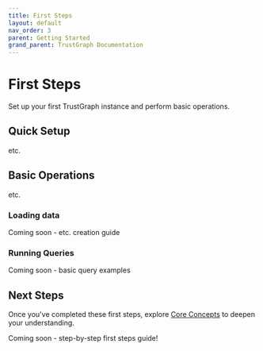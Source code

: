 ```yaml
---
title: First Steps
layout: default
nav_order: 3
parent: Getting Started
grand_parent: TrustGraph Documentation
---
```


# First Steps

Set up your first TrustGraph instance and perform basic operations.

## Quick Setup

etc.

## Basic Operations

etc.

### Loading data

Coming soon - etc. creation guide

### Running Queries
Coming soon - basic query examples

## Next Steps

Once you've completed these first steps, explore [Core Concepts](concepts.md) to deepen your understanding.

Coming soon - step-by-step first steps guide!
